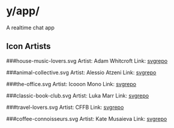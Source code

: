 # y/app/
A realtime chat app

## Icon Artists

###house-music-lovers.svg
Artist: Adam Whitcroft 
Link: [svgrepo](https://www.svgrepo.com/svg/514288/vinyl)

###animal-collective.svg
Artist: Alessio Atzeni 
Link: [svgrepo](https://www.svgrepo.com/svg/476193/animal-footprint)

###the-office.svg
Artist: Icooon Mono
Link: [svgrepo](https://www.svgrepo.com/svg/483446/office-worker)

###classic-book-club.svg
Artist: Luka Marr
Link: [svgrepo](https://www.svgrepo.com/svg/522469/book)

###travel-lovers.svg
Artist: CFFB
Link: [svgrepo](https://www.svgrepo.com/svg/438908/travel)

###coffee-connoisseurs.svg
Artist: Kate Musaieva
Link: [svgrepo](https://www.svgrepo.com/svg/492607/fashion)
